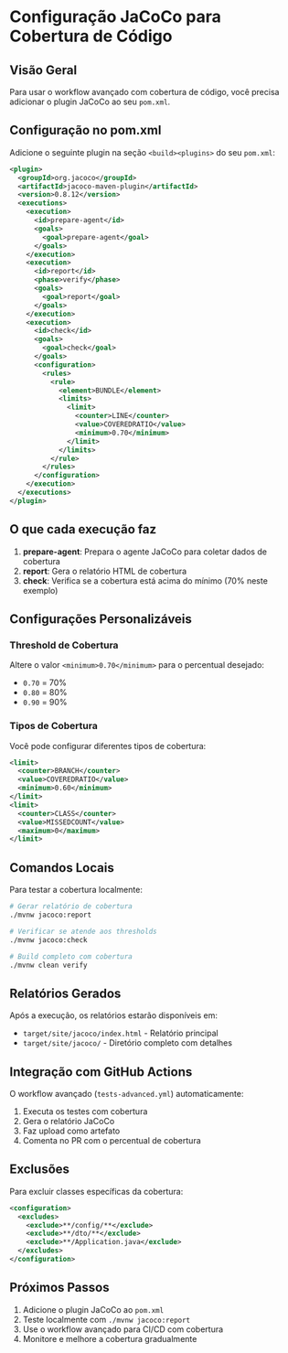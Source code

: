 # Configuração JaCoCo para Cobertura de Código

## Visão Geral

Para usar o workflow avançado com cobertura de código, você precisa adicionar o plugin JaCoCo ao seu `pom.xml`.

## Configuração no pom.xml

Adicione o seguinte plugin na seção `<build><plugins>` do seu `pom.xml`:

```xml
<plugin>
  <groupId>org.jacoco</groupId>
  <artifactId>jacoco-maven-plugin</artifactId>
  <version>0.8.12</version>
  <executions>
    <execution>
      <id>prepare-agent</id>
      <goals>
        <goal>prepare-agent</goal>
      </goals>
    </execution>
    <execution>
      <id>report</id>
      <phase>verify</phase>
      <goals>
        <goal>report</goal>
      </goals>
    </execution>
    <execution>
      <id>check</id>
      <goals>
        <goal>check</goal>
      </goals>
      <configuration>
        <rules>
          <rule>
            <element>BUNDLE</element>
            <limits>
              <limit>
                <counter>LINE</counter>
                <value>COVEREDRATIO</value>
                <minimum>0.70</minimum>
              </limit>
            </limits>
          </rule>
        </rules>
      </configuration>
    </execution>
  </executions>
</plugin>
```

## O que cada execução faz

1. **prepare-agent**: Prepara o agente JaCoCo para coletar dados de cobertura
2. **report**: Gera o relatório HTML de cobertura
3. **check**: Verifica se a cobertura está acima do mínimo (70% neste exemplo)

## Configurações Personalizáveis

### Threshold de Cobertura
Altere o valor `<minimum>0.70</minimum>` para o percentual desejado:
- `0.70` = 70%
- `0.80` = 80%
- `0.90` = 90%

### Tipos de Cobertura
Você pode configurar diferentes tipos de cobertura:

```xml
<limit>
  <counter>BRANCH</counter>
  <value>COVEREDRATIO</value>
  <minimum>0.60</minimum>
</limit>
<limit>
  <counter>CLASS</counter>
  <value>MISSEDCOUNT</value>
  <maximum>0</maximum>
</limit>
```

## Comandos Locais

Para testar a cobertura localmente:

```bash
# Gerar relatório de cobertura
./mvnw jacoco:report

# Verificar se atende aos thresholds
./mvnw jacoco:check

# Build completo com cobertura
./mvnw clean verify
```

## Relatórios Gerados

Após a execução, os relatórios estarão disponíveis em:
- `target/site/jacoco/index.html` - Relatório principal
- `target/site/jacoco/` - Diretório completo com detalhes

## Integração com GitHub Actions

O workflow avançado (`tests-advanced.yml`) automaticamente:
1. Executa os testes com cobertura
2. Gera o relatório JaCoCo
3. Faz upload como artefato
4. Comenta no PR com o percentual de cobertura

## Exclusões

Para excluir classes específicas da cobertura:

```xml
<configuration>
  <excludes>
    <exclude>**/config/**</exclude>
    <exclude>**/dto/**</exclude>
    <exclude>**/Application.java</exclude>
  </excludes>
</configuration>
```

## Próximos Passos

1. Adicione o plugin JaCoCo ao `pom.xml`
2. Teste localmente com `./mvnw jacoco:report`
3. Use o workflow avançado para CI/CD com cobertura
4. Monitore e melhore a cobertura gradualmente
